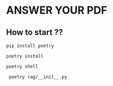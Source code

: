 # ANSWER YOUR PDF
## How to start ??
``` pip install poetry ```

``` poetry install ```

``` poetry shell ```

``` poetry rag/__init__.py```
